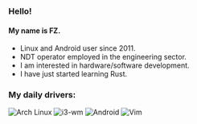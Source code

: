 ### Hello!
#### My name is FZ.

* Linux and Android user since 2011. 
* NDT operator employed in the engineering sector.
* I am interested in hardware/software development.
* I have just started learning Rust.


### My daily drivers:
![Arch Linux](https://img.shields.io/badge/-Arch_Linux-222222?&style=for-the-badge&logo=archlinux&style=plastic)
![i3-wm](https://img.shields.io/badge/i3-wm-61DAFD?&style=for-the-badge&logo=i3&style=plastic)
![Android](https://img.shields.io/badge/_Android-222222?&style=for-the-badge&logo=android&logoColor=green&style=plastic)
![Vim](https://img.shields.io/badge/Vim-3399AA?&style=for-the-badge&logo=Vim&logoColor=gray&style=plastic)